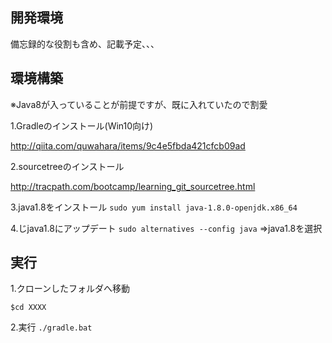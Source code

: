 ## 開発環境
備忘録的な役割も含め、記載予定、、、

## 環境構築
※Java8が入っていることが前提ですが、既に入れていたので割愛

1.Gradleのインストール(Win10向け)

http://qiita.com/quwahara/items/9c4e5fbda421cfcb09ad

2.sourcetreeのインストール

http://tracpath.com/bootcamp/learning_git_sourcetree.html

3.java1.8をインストール
```sudo yum install java-1.8.0-openjdk.x86_64```

4.じjava1.8にアップデート
```sudo alternatives --config java```
⇒java1.8を選択

## 実行
1.クローンしたフォルダへ移動

```$cd XXXX```

2.実行
```./gradle.bat```
